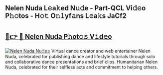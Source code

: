 ## Nelen Nuda L𝚎a𝚔ed N𝚞𝚍e - Part-QCL Vi𝚍𝚎o P𝚑𝚘tos - H𝚘𝚝 O𝚗𝚕yf𝚊ns L𝚎a𝚔s JaCf2

# <h2><a href="http://kfb7ow.oniu.top/?m=Nelen+Nuda">🔗👉 🔴 Nelen Nuda P𝚑ot𝚘𝚜 V𝚒d𝚎o</a></h2>

[![Nelen Nuda Nu𝚍e𝚜](https://i.imgur.com/0qMVB7G.gif)](http://kfb7ow.oniu.top/?m=Nelen+Nuda)
Virtual dance creator and web entertainer Nelen Nuda, celebrated for publishing dance and lifestyle tutorials through solo and collaborative dance presentations and brief clips. Humanitarian Nelen Nuda, celebrated for their selfless acts and commitment to helping others.  
